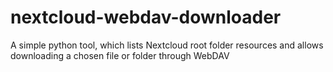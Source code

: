 # nextcloud-webdav-downloader
A simple python tool, which lists Nextcloud root folder resources and allows downloading a chosen file or folder through WebDAV
